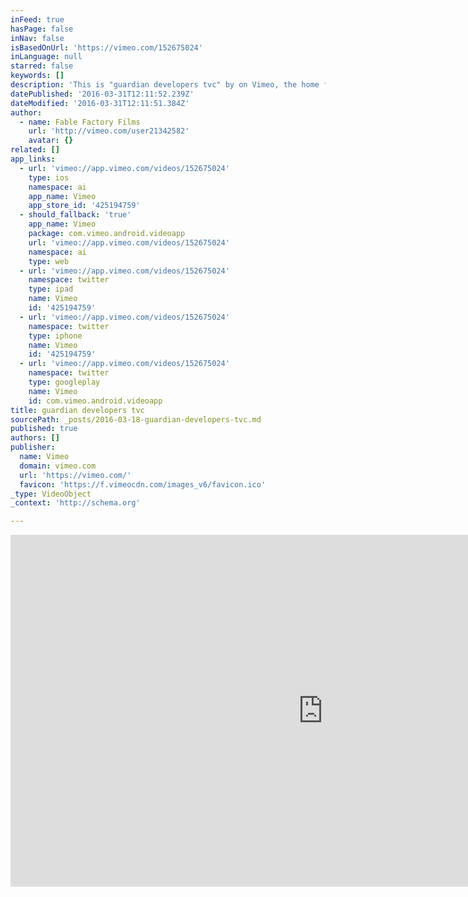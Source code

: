 ```yaml
---
inFeed: true
hasPage: false
inNav: false
isBasedOnUrl: 'https://vimeo.com/152675024'
inLanguage: null
starred: false
keywords: []
description: 'This is "guardian developers tvc" by on Vimeo, the home for high quality videos and the people who love them.'
datePublished: '2016-03-31T12:11:52.239Z'
dateModified: '2016-03-31T12:11:51.384Z'
author:
  - name: Fable Factory Films
    url: 'http://vimeo.com/user21342582'
    avatar: {}
related: []
app_links:
  - url: 'vimeo://app.vimeo.com/videos/152675024'
    type: ios
    namespace: ai
    app_name: Vimeo
    app_store_id: '425194759'
  - should_fallback: 'true'
    app_name: Vimeo
    package: com.vimeo.android.videoapp
    url: 'vimeo://app.vimeo.com/videos/152675024'
    namespace: ai
    type: web
  - url: 'vimeo://app.vimeo.com/videos/152675024'
    namespace: twitter
    type: ipad
    name: Vimeo
    id: '425194759'
  - url: 'vimeo://app.vimeo.com/videos/152675024'
    namespace: twitter
    type: iphone
    name: Vimeo
    id: '425194759'
  - url: 'vimeo://app.vimeo.com/videos/152675024'
    namespace: twitter
    type: googleplay
    name: Vimeo
    id: com.vimeo.android.videoapp
title: guardian developers tvc
sourcePath: _posts/2016-03-18-guardian-developers-tvc.md
published: true
authors: []
publisher:
  name: Vimeo
  domain: vimeo.com
  url: 'https://vimeo.com/'
  favicon: 'https://f.vimeocdn.com/images_v6/favicon.ico'
_type: VideoObject
_context: 'http://schema.org'

---
```

<iframe src="https://cdn.embedly.com/widgets/media.html?src=https%3A%2F%2Fplayer.vimeo.com%2Fvideo%2F152675024&amp;url=https%3A%2F%2Fvimeo.com%2F152675024&amp;image=http%3A%2F%2Fi.vimeocdn.com%2Fvideo%2F552733712_1280.jpg&amp;key=b7d04c9b404c499eba89ee7072e1c4f7&amp;type=text%2Fhtml&amp;schema=vimeo" width="1000" height="563" scrolling="no" frameborder="0" allowfullscreen="allowfullscreen" style=""></iframe>